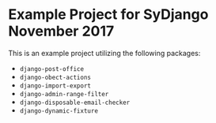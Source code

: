 # Example Project for SyDjango November 2017
This is an example project utilizing the following packages:
- `django-post-office`
- `django-obect-actions`
- `django-import-export`
- `django-admin-range-filter`
- `django-disposable-email-checker`
- `django-dynamic-fixture`
